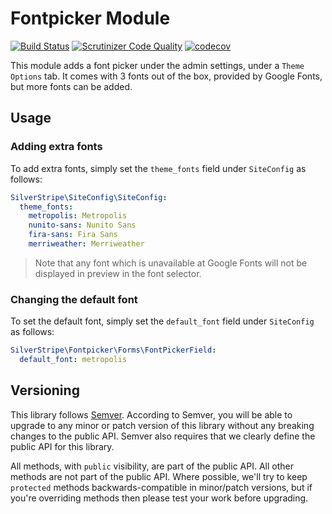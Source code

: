 # Fontpicker Module

[![Build Status](https://travis-ci.org/silverstripe/fontpicker.svg?branch=master)](https://travis-ci.org/silverstripe/fontpicker)
[![Scrutinizer Code Quality](https://scrutinizer-ci.com/g/silverstripe/fontpicker/badges/quality-score.png?b=master)](https://scrutinizer-ci.com/g/silverstripe/fontpicker/?branch=master)
[![codecov](https://codecov.io/gh/silverstripe/fontpicker/branch/master/graph/badge.svg)](https://codecov.io/gh/silverstripe/fontpicker)

This module adds a font picker under the admin settings, under a `Theme Options` tab. It comes with 3 fonts out of the box, provided by Google Fonts, but more fonts can be added.

## Usage

### Adding extra fonts

To add extra fonts, simply set the `theme_fonts` field under `SiteConfig` as follows:

```yaml
SilverStripe\SiteConfig\SiteConfig:
  theme_fonts:
    metropolis: Metropolis
    nunito-sans: Nunito Sans
    fira-sans: Fira Sans
    merriweather: Merriweather
```

> Note that any font which is unavailable at Google Fonts will not be displayed in preview in the font selector.
 
### Changing the default font

To set the default font, simply set the `default_font` field under `SiteConfig` as follows:

```yaml
SilverStripe\Fontpicker\Forms\FontPickerField:
  default_font: metropolis
```

## Versioning

This library follows [Semver](http://semver.org). According to Semver, you will be able to upgrade to any minor or patch version of this library without any breaking changes to the public API. Semver also requires that we clearly define the public API for this library.

All methods, with `public` visibility, are part of the public API. All other methods are not part of the public API. Where possible, we'll try to keep `protected` methods backwards-compatible in minor/patch versions, but if you're overriding methods then please test your work before upgrading.
